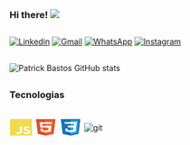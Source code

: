 ###  <br>Hi there! <img src="https://user-images.githubusercontent.com/42378118/110234147-e3259600-7f4e-11eb-95be-0c4047144dea.gif" width="30"><br>
##
[![Linkedin](	https://img.shields.io/badge/LinkedIn-0077B5?style=for-the-badge&logo=linkedin&logoColor=white)](https://www.linkedin.com/in/patrickbastosdeveloper/)
[![Gmail](https://img.shields.io/badge/Gmail-D14836?style=for-the-badge&logo=gmail&logoColor=white&link=mailto:patrickbastosc@gmail.com)](patrickbastosc@gmail.com)
[![WhatsApp](https://img.shields.io/badge/WhatsApp-25D366?style=for-the-badge&logo=whatsapp&logoColor=white)](http://api.whatsapp.com/send?1=pt_BR&phone=5524992641930)
[![Instagram](https://img.shields.io/badge/Instagram-E4405F?style=for-the-badge&logo=instagram&logoColor=white)](https://www.instagram.com/patrickbastosc/)
##
![Patrick Bastos GitHub stats](https://github-readme-stats.vercel.app/api?username=PatrickBastosDeveloper&show_icons=true&theme=radical)
##
### Tecnologias 
<div style='display: inline_block'><br>
   <img align="center" alt="Js" height="30" width="40" src="https://raw.githubusercontent.com/devicons/devicon/master/icons/javascript/javascript-plain.svg">
   <img align="center" alt="HTML" height="30" width="40" src="https://raw.githubusercontent.com/devicons/devicon/master/icons/html5/html5-original.svg">
   <img align="center" alt="CSS" height="30" width="40" src="https://raw.githubusercontent.com/devicons/devicon/master/icons/css3/css3-original.svg">
   <img align="center" alt="git" width="30" height="40" src="https://www.vectorlogo.zone/logos/git-scm/git-scm-icon.svg">
</div>
